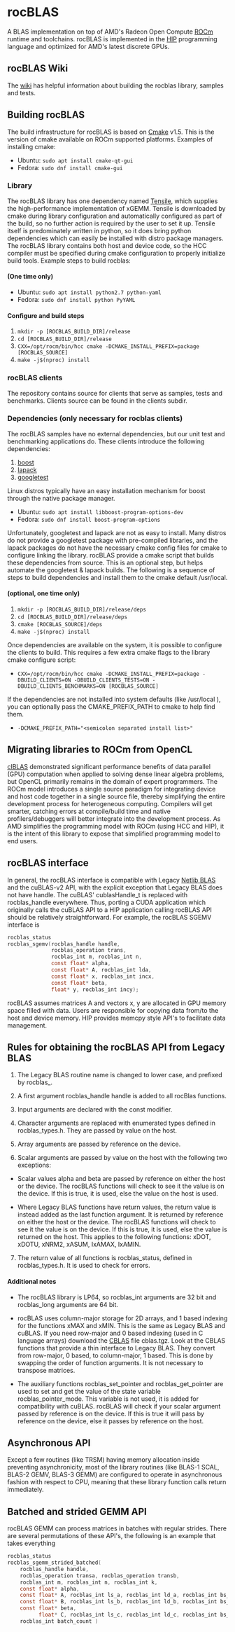 # rocBLAS
A BLAS implementation on top of AMD's Radeon Open Compute [ROCm][] runtime and toolchains.  rocBLAS is implemented in
the [HIP][] programming language and optimized for AMD's latest discrete GPUs.

## rocBLAS Wiki
The [wiki][] has helpful information about building the rocblas library, samples and tests.

## Building rocBLAS
The build infrastructure for rocBLAS is based on [Cmake](https://cmake.org/) v1.5.  This is the version of cmake available on ROCm supported platforms.  Examples of installing cmake:
* Ubuntu: `sudo apt install cmake-qt-gui`
* Fedora: `sudo dnf install cmake-gui`

### Library
The rocBLAS library has one dependency named [Tensile](https://github.com/ROCmSoftwarePlatform/Tensile), which supplies the high-performance implementation of xGEMM.  Tensile is downloaded by cmake during library configuration and automatically configured as part of the build, so no further action is required by the user to set it up.  Tensile itself is predominately written in python, so it does bring python dependencies which can easily be installed with distro package managers.  The rocBLAS library contains both host and device code, so the HCC compiler must be specified during cmake configuration to properly initialize build tools.  Example steps to build rocblas:

#### (One time only)
* Ubuntu: `sudo apt install python2.7 python-yaml`
* Fedora: `sudo dnf install python PyYAML`

#### Configure and build steps
1.  `mkdir -p [ROCBLAS_BUILD_DIR]/release`
2.  `cd [ROCBLAS_BUILD_DIR]/release`
3.  `CXX=/opt/rocm/bin/hcc cmake -DCMAKE_INSTALL_PREFIX=package [ROCBLAS_SOURCE]`
4.  `make -j$(nproc) install`

### rocBLAS clients
The repository contains source for clients that serve as samples, tests and benchmarks.  Clients source can be found in the clients subdir.

### Dependencies (only necessary for rocblas clients)
The rocBLAS samples have no external dependencies, but our unit test and benchmarking applications do.  These clients introduce the following dependencies:
1.  [boost](http://www.boost.org/)
2.  [lapack](https://github.com/Reference-LAPACK/lapack-release)
3.  [googletest](https://github.com/google/googletest)

Linux distros typically have an easy installation mechanism for boost through the native package manager.

* Ubuntu: `sudo apt install libboost-program-options-dev`
* Fedora: `sudo dnf install boost-program-options`

Unfortunately, googletest and lapack are not as easy to install.  Many distros do not provide a googletest package with pre-compiled libraries, and the lapack packages do not have the necessary cmake config files for cmake to configure linking the library.  rocBLAS provide a cmake script that builds these dependencies from source.  This is an optional step, but helps automate the googletest & lapack builds.  The following is a sequence of steps to build dependencies and install them to the cmake default /usr/local.

#### (optional, one time only)
1.  `mkdir -p [ROCBLAS_BUILD_DIR]/release/deps`
2.  `cd [ROCBLAS_BUILD_DIR]/release/deps`
3.  `cmake [ROCBLAS_SOURCE]/deps`
4.  `make -j$(nproc) install`

Once dependencies are available on the system, it is possible to configure the clients to build.  This requires a few extra cmake flags to the library cmake configure script:
* `CXX=/opt/rocm/bin/hcc cmake -DCMAKE_INSTALL_PREFIX=package -DBUILD_CLIENTS=ON -DBUILD_CLIENTS_TESTS=ON -DBUILD_CLIENTS_BENCHMARKS=ON [ROCBLAS_SOURCE]`

If the dependencies are not installed into system defaults (like /usr/local ), you can optionally pass the CMAKE_PREFIX_PATH to cmake to help find them.
* `-DCMAKE_PREFIX_PATH="<semicolon separated install list>"`

## Migrating libraries to ROCm from OpenCL
[clBLAS][] demonstrated significant performance benefits of data parallel (GPU) computation when applied to solving dense
linear algebra problems, but OpenCL primarily remains in the domain of expert programmers. The ROCm model introduces a
single source paradigm for integrating device and host code together in a single source file, thereby simplifying the
entire development process for heterogeneous computing.  Compilers will get smarter, catching errors at compile/build time
and native profilers/debuggers will better integrate into the development process.  As AMD simplifies the
programming model with ROCm (using HCC and HIP), it is the intent of this library to expose that simplified programming
model to end users.

## rocBLAS interface
In general, the rocBLAS interface is compatible with Legacy [Netlib BLAS][] and the cuBLAS-v2 API, with
the explicit exception that Legacy BLAS does not have handle.  The cuBLAS' cublasHandle_t is replaced
with rocblas_handle everywhere. Thus, porting a CUDA application which originally calls the cuBLAS API
to a HIP application calling rocBLAS API should be relatively straightforward. For example, the rocBLAS
SGEMV interface is

```c
rocblas_status
rocblas_sgemv(rocblas_handle handle,
              rocblas_operation trans,
              rocblas_int m, rocblas_int n,
              const float* alpha,
              const float* A, rocblas_int lda,
              const float* x, rocblas_int incx,
              const float* beta,
              float* y, rocblas_int incy);
```

rocBLAS assumes matrices A and vectors x, y are allocated in GPU memory space filled with data.  Users are
responsible for copying data from/to the host and device memory.  HIP provides memcpy style API's to facilitate data
management.

## Rules for obtaining the rocBLAS API from Legacy BLAS
1. The Legacy BLAS routine name is changed to lower case, and prefixed by rocblas_.

2. A first argument rocblas_handle handle is added to all rocBlas functions.

3. Input arguments are declared with the const modifier.

4. Character arguments are replaced with enumerated types defined in rocblas_types.h.
   They are passed by value on the host.

5. Array arguments are passed by reference on the device.

6. Scalar arguments are passed by value on the host with the following two exceptions:

  * Scalar values alpha and beta are passed by reference on either the host or
    the device. The rocBLAS functions will check to see it the value is on
    the device. If this is true, it is used, else the value on the host is
    used.

  * Where Legacy BLAS functions have return values, the return value is instead
    added as the last function argument. It is returned by reference on either
    the host or the device. The rocBLAS functions will check to see it the value
    is on the device. If this is true, it is used, else the value is returned
    on the host. This applies to the following functions: xDOT, xDOTU, xNRM2,
    xASUM, IxAMAX, IxAMIN.

7. The return value of all functions is rocblas_status, defined in rocblas_types.h. It is
   used to check for errors.


#### Additional notes

  * The rocBLAS library is LP64, so rocblas_int arguments are 32 bit and rocblas_long
    arguments are 64 bit.

  * rocBLAS uses column-major storage for 2D arrays, and 1 based indexing for
    the functions xMAX and xMIN. This is the same as Legacy BLAS and cuBLAS.
    If you need row-major and 0 based indexing (used in C language arrays)
    download the [CBLAS](http://www.netlib.org/blas/#_cblas) file cblas.tgz.
    Look at the CBLAS functions that provide a thin interface to Legacy BLAS. They
    convert from row-major, 0 based, to column-major, 1 based. This is done by
    swapping the order of function arguments. It is not necessary to transpose
    matrices.

  * The auxiliary functions rocblas_set_pointer and rocblas_get_pointer are used
    to set and get the value of the state variable rocblas_pointer_mode. This
    variable is not used, it is added for compatibility with cuBLAS. rocBLAS
    will check if your scalar argument passed by reference is on the device.
    If this is true it will pass by reference on the device, else it passes
    by reference on the host.

## Asynchronous API
Except a few routines (like TRSM) having memory allocation inside preventing asynchronicity, most of the library routines
(like BLAS-1 SCAL, BLAS-2 GEMV, BLAS-3 GEMM) are configured to operate in asynchronous fashion with respect to CPU,
meaning that these library function calls return immediately.

## Batched and strided GEMM API
rocBLAS GEMM can process matrices in batches with regular strides.  There are several permutations of these API's, the
following is an example that takes everything

```c
rocblas_status
rocblas_sgemm_strided_batched(
    rocblas_handle handle,
    rocblas_operation transa, rocblas_operation transb,
    rocblas_int m, rocblas_int n, rocblas_int k,
    const float* alpha,
    const float* A, rocblas_int ls_a, rocblas_int ld_a, rocblas_int bs_a,
    const float* B, rocblas_int ls_b, rocblas_int ld_b, rocblas_int bs_b,
    const float* beta,
          float* C, rocblas_int ls_c, rocblas_int ld_c, rocblas_int bs_c,
    rocblas_int batch_count )
```



[wiki]: https://github.com/RadeonOpenCompute/rocBLAS/wiki

[ROCm]: https://github.com/RadeonOpenCompute/ROCm

[HIP]: https://github.com/GPUOpen-ProfessionalCompute-Tools/HIP/

[Netlib BLAS]: http://www.netlib.org/blas/

[clBLAS]: https://github.com/clMathLibraries/clBLAS
